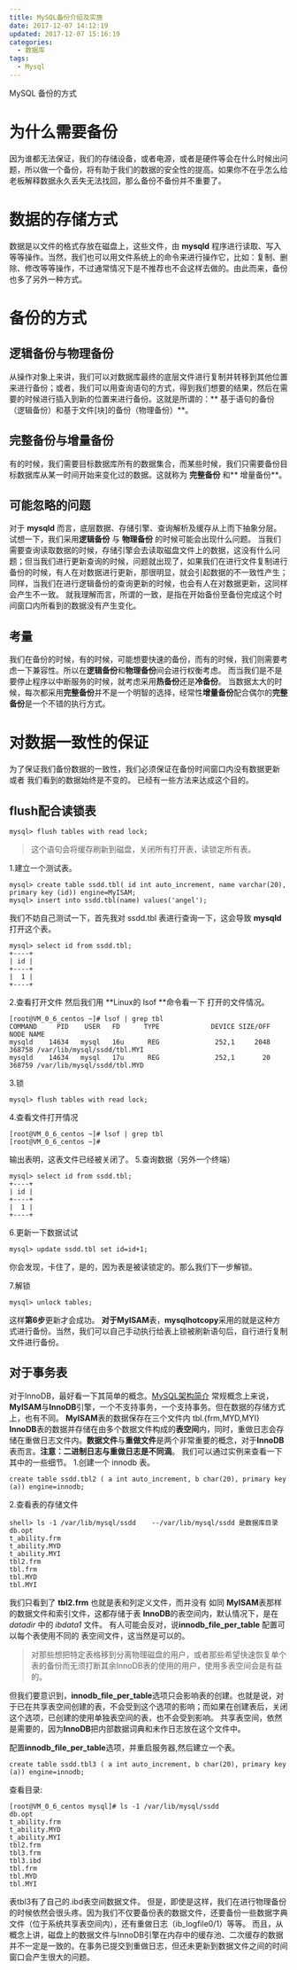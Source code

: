 ```yaml
---
title: MySQL备份介绍及实施
date: 2017-12-07 14:12:19
updated: 2017-12-07 15:16:19
categories: 
  - 数据库
tags: 
  - Mysql
---
```

MySQL 备份的方式
# 为什么需要备份
因为谁都无法保证，我们的存储设备，或者电源，或者是硬件等会在什么时候出问题，所以做一个备份，将有助于我们的数据的安全性的提高。如果你不在乎怎么给老板解释数据永久丢失无法找回，那么备份不备份并不重要了。
# 数据的存储方式
数据是以文件的格式存放在磁盘上，这些文件，由 **mysqld** 程序进行读取、写入等等操作。当然，我们也可以用文件系统上的命令来进行操作它，比如：复制、删除、修改等等操作，不过通常情况下是不推荐也不会这样去做的。由此而来，备份也多了另外一种方式。
# 备份的方式
## 逻辑备份与物理备份
从操作对象上来讲，我们可以对数据库最终的底层文件进行复制并转移到其他位置来进行备份；或者，我们可以用查询语句的方式，得到我们想要的结果，然后在需要的时候进行插入到新的位置来进行备份。这就是所谓的：** 基于语句的备份（逻辑备份）和基于文件[块]的备份（物理备份）**。
## 完整备份与增量备份
有的时候，我们需要目标数据库所有的数据集合，而某些时候，我们只需要备份目标数据库从某一时间开始来变化过的数据。这就称为 **完整备份** 和** 增量备份**。
## 可能忽略的问题
对于 **mysqld** 而言，底层数据、存储引擎、查询解析及缓存从上而下抽象分层。试想一下，我们采用**逻辑备份** 与 **物理备份** 的时候可能会出现什么问题。
当我们需要查询读取数据的时候，存储引擎会去读取磁盘文件上的数据，这没有什么问题；但当我们进行更新查询的时候，问题就出现了，如果我们在进行文件复制进行备份的时候，有人在对数据进行更新，那很明显，就会引起数据的不一致性产生；同样，当我们在进行逻辑备份的查询更新的时候，也会有人在对数据更新，这同样会产生不一致。
就我理解而言，所谓的一致，是指在开始备份至备份完成这个时间窗口内所看到的数据没有产生变化。
## 考量
我们在备份的时候，有的时候，可能想要快速的备份，而有的时候，我们则需要考虑一下兼容性。所以在**逻辑备份**和**物理备份**间会进行权衡考虑。
而当我们是不是要停止程序以中断服务的时候，就考虑采用**热备份**还是**冷备份**。
当数据太大的时候，每次都采用**完整备份**并不是一个明智的选择，经常性**增量备份**配合偶尔的**完整备份**是一个不错的执行方式。
# 对数据一致性的保证
为了保证我们备份数据的一致性，我们必须保证在备份时间窗口内没有数据更新 或者 我们看到的数据始终是不变的。
已经有一些方法来达成这个目的。
## flush配合读锁表
	mysql> flush tables with read lock;
> 这个语句会将缓存刷新到磁盘，关闭所有打开表，读锁定所有表。

1.建立一个测试表。

	mysql> create table ssdd.tbl( id int auto_increment, name varchar(20), primary key (id)) engine=MyISAM;
	mysql> insert into ssdd.tbl(name) values('angel');

我们不妨自己测试一下，首先我对 ssdd.tbl 表进行查询一下，这会导致 **mysqld** 打开这个表。

	mysql> select id from ssdd.tbl;
	+----+
	| id |
	+----+
	|  1 |
	+----+
2.查看打开文件
然后我们用 **Linux的 lsof **命令看一下 打开的文件情况。

	[root@VM_0_6_centos ~]# lsof | grep tbl
	COMMAND     PID    USER   FD      TYPE             DEVICE SIZE/OFF       NODE NAME
	mysqld    14634   mysql   16u      REG              252,1     2048     368758 /var/lib/mysql/ssdd/tbl.MYI
	mysqld    14634   mysql   17u      REG              252,1       20     368759 /var/lib/mysql/ssdd/tbl.MYD
3.锁

	mysql> flush tables with read lock;
4.查看文件打开情况


	[root@VM_0_6_centos ~]# lsof | grep tbl
	[root@VM_0_6_centos ~]#
输出表明，这表文件已经被关闭了。
5.查询数据（另外一个终端）

	mysql> select id from ssdd.tbl;
	+----+
	| id |
	+----+
	|  1 |
	+----+
6.更新一下数据试试

	mysql> update ssdd.tbl set id=id+1;
你会发现，卡住了，是的，因为表是被读锁定的。那么我们下一步解锁。

7.解锁

	mysql> unlock tables;
这样**第6步**更新才会成功。
**对于MyISAM**表，**mysqlhotcopy**采用的就是这种方式进行备份。当然，我们可以自己手动执行给表上锁被刷新语句后，自行进行复制文件进行备份。
## 对于事务表
对于InnoDB，最好看一下其简单的概念。[MySQL架构简介](/MySQL/InnoDB-Architecture.html)
常规概念上来说，**MyISAM**与**InnoDB**引擎，一个不支持事务，一个支持事务。但在数据的存储方式上，也有不同。
**MyISAM**表的数据保存在三个文件内 tbl.{frm,MYD,MYI}
**InnoDB**表的数据并存储在由多个数据文件构成的**表空间**内，同时，重做日志会存储在重做日志文件内。**数据文件**与**重做文件**是两个非常重要的概念，对于**InnoDB**表而言。**注意：二进制日志与重做日志是不同滴**。
我们可以通过实例来查看一下其中的一些细节。
1.创建一个 innodb 表。

	create table ssdd.tbl2 ( a int auto_increment, b char(20), primary key (a)) engine=innodb;
2.查看表的存储文件

	shell> ls -1 /var/lib/mysql/ssdd	--/var/lib/mysql/ssdd 是数据库目录
	db.opt
	t_ability.frm
	t_ability.MYD
	t_ability.MYI
	tbl2.frm
	tbl.frm
	tbl.MYD
	tbl.MYI
我们只看到了 __tbl2.frm__ 也就是表和列定义文件，而并没有 如同 **MyISAM**表那样的数据文件和索引文件，这都存储于表 **InnoDB**的表空间内，默认情况下，是在*datadir* 中的 *ibdata1* 文件。
有人可能会反对，说**innodb\_file\_per\_table** 配置可以每个表使用不同的 表空间文件，这当然是可以的。

>对那些想把特定表格移到分离物理磁盘的用户，或者那些希望快速恢复单个表的备份而无须打断其余InnoDB表的使用的用户，使用多表空间会是有益的。

但我们要意识到，**innodb\_file\_per\_table**选项只会影响表的创建。也就是说，对于已在共享表空间创建的表，不会受到这个选项的影响；而如果在创建表后，关闭这个选项，已创建的使用单独表空间的表，也不会受到影响。
共享表空间，依然是需要的，因为**InnoDB**把内部数据词典和未作日志放在这个文件中。

配置**innodb\_file\_per\_table**选项，并重启服务器,然后建立一个表。

	create table ssdd.tbl3 ( a int auto_increment, b char(20), primary key (a)) engine=innodb;
查看目录:

	[root@VM_0_6_centos mysql]# ls -1 /var/lib/mysql/ssdd
	db.opt
	t_ability.frm
	t_ability.MYD
	t_ability.MYI
	tbl2.frm
	tbl3.frm
	tbl3.ibd
	tbl.frm
	tbl.MYD
	tbl.MYI
表tbl3有了自己的.ibd表空间数据文件。
但是，即使是这样，我们在进行物理备份的时候依然会很头疼。因为我们不仅要备份表的数据文件，还要备份一些数据字典文件（位于系统共享表空间内），还有重做日志（ib_logfile0/1）等等。
而且，从概念上讲，磁盘上的数据文件与InnoDB引擎在内存中的缓存池、二次缓存的数据并不一定是一致的。在事务已提交到重做日志，但还未更新到数据文件之间的时间窗口会产生很大的问题。

